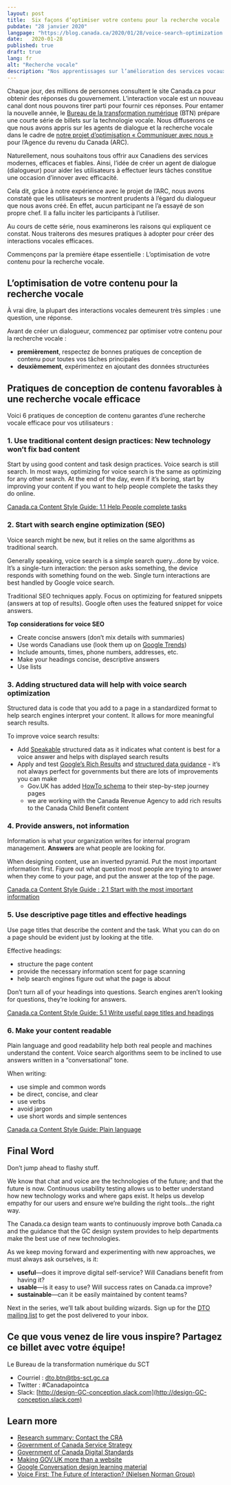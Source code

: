 ```yaml
---
layout: post
title:  Six façons d’optimiser votre contenu pour la recherche vocale
pubdate: "28 janvier 2020"
langpage: "https://blog.canada.ca/2020/01/28/voice-search-optimization.html"
date:   2020-01-28
published: true
draft: true
lang: fr
alt: "Recherche vocale"
description: "Nos apprentissages sur l’amélioration des services vocaux pour les Canadiens."
---
```


Chaque jour, des millions de personnes consultent le site Canada.ca pour obtenir des réponses du gouvernement. L’interaction vocale est un nouveau canal dont nous pouvons tirer parti pour fournir ces réponses. Pour entamer la nouvelle année, le [Bureau de la transformation numérique](https://www.canada.ca/fr/gouvernement/a-propos/a-propos-bureau-transformation-numerique.html) (BTN) prépare une courte série de billets sur la technologie vocale. Nous diffuserons ce que nous avons appris sur les agents de dialogue et la recherche vocale dans le cadre de [notre projet d’optimisation « Communiquer avec nous »](https://blogue.canada.ca/resumes-recherche/arc-contactez-nous-resume-recherche.html) pour l’Agence du revenu du Canada (ARC).

Naturellement, nous souhaitons tous offrir aux Canadiens des services modernes, efficaces et fiables. Ainsi, l’idée de créer un agent de dialogue (dialogueur) pour aider les utilisateurs à effectuer leurs tâches constitue une occasion d’innover avec efficacité.

Cela dit, grâce à notre expérience avec le projet de l’ARC, nous avons constaté que les utilisateurs se montrent prudents à l’égard du dialogueur que nous avons créé. En effet, aucun participant ne l’a essayé de son propre chef. Il a fallu inciter les participants à l’utiliser.

Au cours de cette série, nous examinerons les raisons qui expliquent ce constat. Nous traiterons des mesures pratiques à adopter pour créer des interactions vocales efficaces.   

Commençons par la première étape essentielle : L’optimisation de votre contenu pour la recherche vocale.

## L’optimisation de votre contenu pour la recherche vocale

À vrai dire, la plupart des interactions vocales demeurent très simples : une question, une réponse.

Avant de créer un dialogueur, commencez par optimiser votre contenu pour la recherche vocale :
* <b>premièrement</b>, respectez de bonnes pratiques de conception de contenu pour toutes vos tâches principales
* <b>deuxièmement</b>, expérimentez en ajoutant des données structurées

## Pratiques de conception de contenu favorables à une recherche vocale efficace

Voici 6 pratiques de conception de contenu garantes d’une recherche vocale efficace pour vos utilisateurs :  

### 1. Use traditional content design practices: New technology won’t fix bad content

Start by using good content and task design practices. Voice search is still search. In most ways, optimizing for voice search is the same as optimizing for any other search. At the end of the day, even if it’s boring, start by improving your content if you want to help people complete the tasks they do online.

[Canada.ca Content Style Guide: 1.1 Help People complete tasks](https://www.canada.ca/en/treasury-board-secretariat/services/government-communications/canada-content-style-guide.html#wp1-1)

### 2. Start with search engine optimization (SEO)

Voice search might be new, but it relies on the same algorithms as traditional search.

Generally speaking, voice search is a simple search query...done by voice. It’s a single-turn interaction: the person asks something, the device responds with something found on the web. Single turn interactions are best handled by Google voice search.

Traditional SEO techniques apply. Focus on optimizing for featured snippets (answers at top of results). Google often uses the featured snippet for voice answers.

<b>Top considerations for voice SEO</b>

* Create concise answers (don’t mix details with summaries)
* Use words Canadians use (look them up on [Google Trends](https://trends.google.com/trends/?geo=CA))
* Include amounts, times, phone numbers, addresses, etc.
* Make your headings concise, descriptive answers
* Use lists

### 3. Adding structured data will help with voice search optimization

Structured data is code that you add to a page in a standardized format to help search engines interpret your content. It allows for more meaningful search results.

To improve voice search results:

* Add [Speakable](https://developers.google.com/search/docs/data-types/speakable) structured data as it indicates what content is best for a voice answer and helps with displayed search results
* Apply and test [Google’s Rich Results](https://developers.google.com/search/docs/data-types/speakable) and [structured data guidance](https://developers.google.com/search/docs/guides/sd-policies) - it’s not always perfect for governments but there are lots of improvements you can make
  * Gov.UK has added [HowTo schema](https://gds.blog.gov.uk/2018/08/23/hey-gov-uk-what-are-you-doing-about-voice/) to their step-by-step journey pages
  * we are working with the Canada Revenue Agency to add rich results to the Canada Child Benefit content

### 4. Provide answers, not information

Information is what your organization writes for internal program management. <b>Answers</b> are what people are looking for.

When designing content, use an inverted pyramid. Put the most important information first. Figure out what question most people are trying to answer when they come to your page, and put the answer at the top of the page.

[Canada.ca Content Style Guide : 2.1 Start with the most important information](https://www.canada.ca/en/treasury-board-secretariat/services/government-communications/canada-content-style-guide.html#wp2-1)

### 5. Use descriptive page titles and effective headings

Use page titles that describe the content and the task. What you can do on a page should be evident just by looking at the title.

Effective headings:
* structure the page content
* provide the necessary information scent for page scanning
* help search engines figure out what the page is about

Don’t turn all of your headings into questions. Search engines aren’t looking for questions, they’re looking for answers.

[Canada.ca Content Style Guide:  5.1 Write useful page titles and headings](https://www.canada.ca/en/treasury-board-secretariat/services/government-communications/canada-content-style-guide.html#wp5-1)

### 6. Make your content readable

Plain language and good readability help both real people and machines understand the content. Voice search algorithms seem to be inclined to use answers written in a “conversational” tone.

When writing:

* use simple and common words
* be direct, concise, and clear
* use verbs
* avoid jargon
* use short words and simple sentences

[Canada.ca Content Style Guide:  Plain language](https://www.canada.ca/en/treasury-board-secretariat/services/government-communications/canada-content-style-guide.html#toc6)

## Final Word

Don’t jump ahead to flashy stuff.

We know that chat and voice are the technologies of the future; and that the future is now. Continuous usability testing allows us to better understand how new technology works and where gaps exist. It helps us develop empathy for our users and ensure we’re building the right tools...the right way.

The Canada.ca design team wants to continuously improve both Canada.ca and the guidance that the GC design system provides to help departments make the best use of new technologies.

As we keep moving forward and experimenting with new approaches, we must always ask ourselves, is it:
* <b>useful</b>—does it improve digital self-service? Will Canadians benefit from having it?
* <b>usable</b>—is it easy to use? Will success rates on Canada.ca improve?
* <b>sustainable</b>—can it be easily maintained by content teams?

Next in the series, we’ll talk about building wizards. Sign up for the [DTO mailing list](https://blog.canada.ca/pages/signup.html) to get the post delivered to your inbox.

## Ce que vous venez de lire vous inspire? Partagez ce billet avec votre équipe!
Le Bureau de la transformation numérique du SCT
* Courriel : dto.btn@tbs-sct.gc.ca
* Twitter : #Canadapointca
* Slack: [http://design-GC-conception.slack.com](http://design-GC-conception.slack.com)

## Learn more

* [Research summary: Contact the CRA](https://blog.canada.ca/research-summaries/cra-contact-us-research-summary.html)
* [Government of Canada Service Strategy](https://open.canada.ca/en/content/government-canada-service-strategy)
* [Government of Canada Digital Standards](https://www.canada.ca/en/government/system/digital-government/government-canada-digital-standards.html)
* [Making GOV.UK more than a website](https://gds.blog.gov.uk/2019/12/19/making-gov-uk-more-than-a-website/)
* [Google Conversation design learning material](https://developers.google.com/assistant/actions/design)
* [Voice First: The Future of Interaction? (Nielsen Norman Group)](https://www.nngroup.com/articles/voice-first/)
